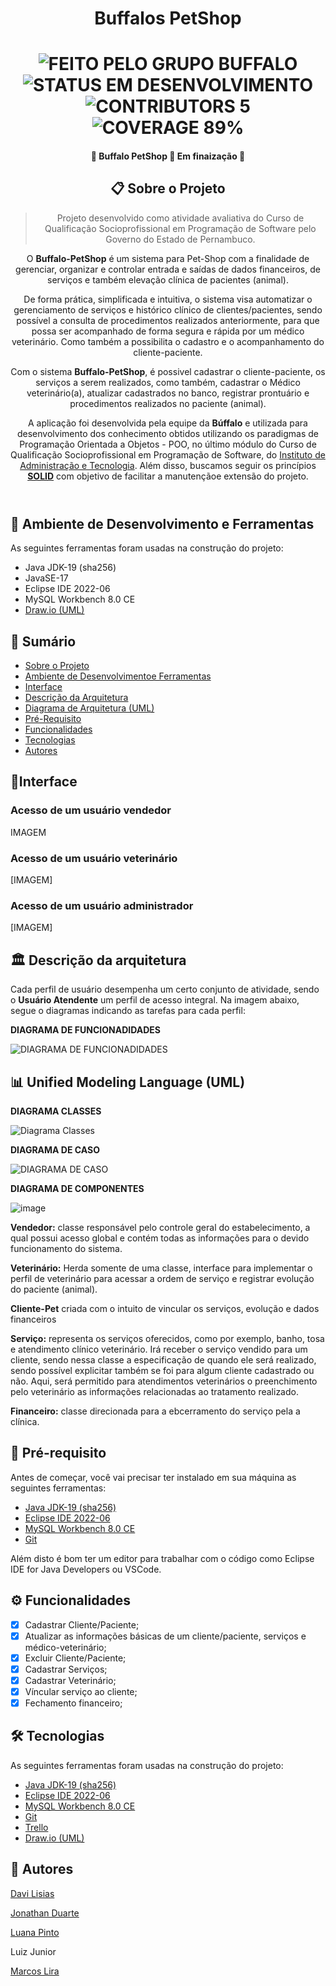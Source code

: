 <h1 align="center">Buffalos PetShop</h1>

  <h1 align="center">
  	<img alt="FEITO PELO GRUPO BUFFALO" src="https://img.shields.io/static/v1?label=FEITO&message=PELO GRUPO BUFFALO&color=brightgreen">
	<img alt="STATUS EM DESENVOLVIMENTO" src="https://img.shields.io/static/v1?label=STATUS&message=EM DESENVOLVIMENTO&color=brightgreen">
	<img alt="CONTRIBUTORS 5" src="https://img.shields.io/static/v1?label=CONTRIBUTORS&message=5&color=blue">
        <img alt="COVERAGE 89%" src="https://img.shields.io/static/v1?label=COVERAGE&message=89%&color=blueviolet">
 	</h1>

 <h4 align="center"> 🚧 Buffalo PetShop 🚀 Em finaização 🚧</h4>
 
 <header>   
 <h2>📋 Sobre o Projeto</h2>
 
 >Projeto desenvolvido como atividade avaliativa do Curso de Qualificação Socioprofissional em Programação de Software pelo Governo do Estado de Pernambuco.

O **Buffalo-PetShop** é um sistema para Pet-Shop com a finalidade de gerenciar, organizar e controlar entrada e saídas de dados financeiros, de serviços e também elevação clínica de pacientes (animal).

De forma prática, simplificada e intuitiva, o sistema visa automatizar o gerenciamento de serviços e histórico clínico de clientes/pacientes, sendo possível a consulta de procedimentos realizados anteriormente, para que possa ser acompanhado de forma segura e rápida por um médico veterinário. Como também a possibilita o cadastro e o acompanhamento do cliente-paciente.

Com o sistema **Buffalo-PetShop**, é possivel cadastrar o cliente-paciente, os serviços a serem realizados, como também, cadastrar o Médico veterinário(a), atualizar cadastrados no banco, registrar prontuário e procedimentos realizados no paciente (animal).

A aplicação foi desenvolvida pela equipe da **Búffalo** e utilizada para desenvolvimento dos conhecimento obtidos utilizando os paradigmas de Programação Orientada a Objetos - POO, no último módulo do Curso de Qualificação Socioprofissional em Programação de Software, do [Instituto de Administração e Tecnologia](https://admtec.org.br/). Além disso, buscamos seguir os princípios [**SOLID**](https://blog.betrybe.com/linguagem-de-programacao/solid-cinco-principios-poo/) com objetivo de facilitar a manutençãoe extensão do projeto.
</header>

<h2>🔄 Ambiente de Desenvolvimento e Ferramentas</h2>

As seguintes ferramentas foram usadas na construção do projeto:
- Java JDK-19 (sha256)
- JavaSE-17
- Eclipse IDE 2022-06
- MySQL Workbench 8.0 CE
- [Draw.io (UML)](https://www.diagrams.net/blog/move-diagrams-net)

<h2>📝 Sumário</h2>


   * [Sobre o Projeto](#Sobre-o-Projeto)
   * [Ambiente de Desenvolvimentoe Ferramentas](#Ambiente-de-Desenvolvimentoe-Ferramentas)
   * [Interface](#Interface)
   * [Descrição da Arquitetura](#Descrição-da-Arquitetura)
   * [Diagrama de Arquitetura (UML)](#Diagrama-de-Arquitetura-(UML))
   * [Pré-Requisito](#Pré-Requisito)
   * [Funcionalidades](#Funcionalidades)
   * [Tecnologias](#Tecnologias)
   * [Autores](#Autores)
	
   
<h2>📝Interface</h2>

### Acesso de um usuário vendedor

IMAGEM

### Acesso de um usuário veterinário

[IMAGEM]

### Acesso de um usuário administrador

[IMAGEM]

<h2>🏛 Descrição da arquitetura</h2>
<p>Cada perfil de usuário desempenha um certo conjunto de atividade, sendo o <strong>Usuário Atendente</strong> um perfil de acesso integral. Na imagem abaixo, segue o diagramas indicando as tarefas para cada perfil:</p>
<p>

**DIAGRAMA DE FUNCIONADIDADES**

![DIAGRAMA DE FUNCIONADIDADES](https://user-images.githubusercontent.com/53446701/204062464-97775b85-7215-449c-bed0-10001d34521e.png)
</p>
<h2>📊 Unified Modeling Language (UML)</h2>

**DIAGRAMA CLASSES**

![Diagrama Classes](https://user-images.githubusercontent.com/53446701/204061918-abe839ed-e3d5-44a0-9bc9-1618ca1364df.png)

**DIAGRAMA DE CASO**

![DIAGRAMA DE CASO](https://user-images.githubusercontent.com/53446701/204062003-ad62ea00-46d8-4308-a0ee-fb1fe9c6cf13.png)

**DIAGRAMA DE COMPONENTES**

![image](https://user-images.githubusercontent.com/53446701/204062422-7b4ea14f-c9d5-4b33-beec-ead94df0e6ea.png)

**Vendedor:** classe responsável pelo controle geral do estabelecimento, a qual possui acesso global e contém todas as informações para o devido funcionamento do sistema.

**Veterinário:** Herda somente de uma classe, interface para implementar o perfil de veterinário para acessar a ordem de serviço e registrar evolução do paciente (animal).

**Cliente-Pet** criada com o intuito de vincular os serviços, evolução e dados financeiros

**Serviço:** representa os serviços oferecidos, como por exemplo, banho, tosa e atendimento clínico veterinário. Irá receber o serviço vendido para um cliente, sendo nessa classe a especificação de quando ele será realizado, sendo possível explicitar também se foi para algum cliente cadastrado ou não. Aqui, será permitido para atendimentos veterinários o preenchimento pelo veterinário as informações relacionadas ao tratamento realizado.

**Financeiro:** classe direcionada para a ebcerramento do serviço pela a clínica.


<h2>📝 Pré-requisito</h2>

Antes de começar, você vai precisar ter instalado em sua máquina as seguintes ferramentas: 
<ul>
	<li><a href="https://www.oracle.com/java/technologies/downloads/">Java JDK-19 (sha256)</a></li>
	<li><a href="https://www.eclipse.org/downloads/">Eclipse IDE 2022-06</a></li>
	<li><a href="https://www.mysql.com/">MySQL Workbench 8.0 CE</a></li>
	<li><a href="https://git-scm.com/">Git</li>
</ul>

<a>Além disto é bom ter um editor para trabalhar com o código como Eclipse IDE for Java Developers ou VSCode.</a>

<h2>⚙ Funcionalidades</h2>

- [x] Cadastrar Cliente/Paciente;
- [x] Atualizar as informações básicas de um cliente/paciente, serviços e médico-veterinário;
- [x] Excluir Cliente/Paciente;
- [x] Cadastrar Serviços;
- [x] Cadastrar Veterinário;
- [x] Víncular serviço ao cliente;
- [x] Fechamento financeiro;

<h2>🛠 Tecnologias</h2>

As seguintes ferramentas foram usadas na construção do projeto:
<ul>
	<li><a href="https://www.oracle.com/java/technologies/downloads/">Java JDK-19 (sha256)</a></li>
	<li><a href="https://www.eclipse.org/downloads/">Eclipse IDE 2022-06</a></li>
	<li><a href="https://www.mysql.com/">MySQL Workbench 8.0 CE</a></li>
	<li><a href="https://git-scm.com/">Git</li>
	<li><a href="https://trello.com/b/RMZFIjxL/buffalo-petshop">Trello</a></li>
	<li><a href="https://www.diagrams.net/blog/move-diagrams-net">Draw.io (UML)</a></li>
</ul>

<h2>👥 Autores</h2>
	
<a href="https://www.linkedin.com/in/davi-lisias-aa72b4141/">Davi Lisias</a>	

<a href="https://www.linkedin.com/in/jonathan-duarte-62331582/">Jonathan Duarte</a>	

<a href="https://www.linkedin.com/in/luanactpinto/">Luana Pinto</a>

Luiz Junior

<a href="https://www.linkedin.com/in/marcoslira91/">Marcos Lira</a>
